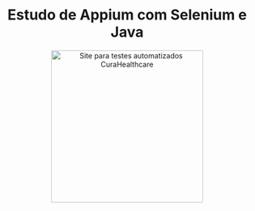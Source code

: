 <h1 align="center">
Estudo de Appium com Selenium e Java
</h1>

<div align="center">
<img width="300px" alt="Site para testes automatizados CuraHealthcare" src="https://i.imgur.com/Tfz3xsS.png" />
</div>
<br>
